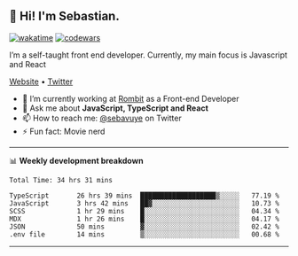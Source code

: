## 👋 Hi! I'm Sebastian.

[![wakatime](https://wakatime.com/badge/user/df0036c6-328a-4a39-be9b-e49417ed22a1.svg)](https://wakatime.com/@df0036c6-328a-4a39-be9b-e49417ed22a1)
[![codewars](https://www.codewars.com/users/sebavuye/badges/small)](https://www.codewars.com/users/sebavuye)

I’m a self-taught front end developer. Currently, my main focus is Javascript and React

[Website](https://sebastianvuye.be) • [Twitter](https://twitter.com/sebavuye)

- 🔭 I’m currently working at [Rombit](https://rombit.com/) as a Front-end Developer
- 💬 Ask me about **JavaScript, TypeScript and React**
- 📫 How to reach me: [@sebavuye](https://twitter.com/sebavuye) on Twitter
- ⚡ Fun fact: Movie nerd

-------

📊 **Weekly development breakdown**

<!--START_SECTION:waka-->

```text
Total Time: 34 hrs 31 mins

TypeScript       26 hrs 39 mins  ███████████████████▒░░░░░   77.19 %
JavaScript       3 hrs 42 mins   ██▓░░░░░░░░░░░░░░░░░░░░░░   10.73 %
SCSS             1 hr 29 mins    █░░░░░░░░░░░░░░░░░░░░░░░░   04.34 %
MDX              1 hr 26 mins    █░░░░░░░░░░░░░░░░░░░░░░░░   04.17 %
JSON             50 mins         ▓░░░░░░░░░░░░░░░░░░░░░░░░   02.42 %
.env file        14 mins         ▒░░░░░░░░░░░░░░░░░░░░░░░░   00.68 %
```

<!--END_SECTION:waka-->
-------
